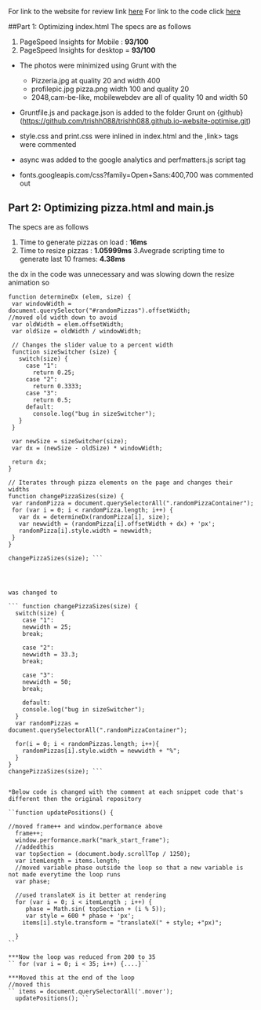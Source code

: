 For link to the website for review link [here](https://trishh088.github.io/trishh088.github.io-website-optimise/)
For link to the code click [here](https://github.com/trishh088/trishh088.github.io-website-optimise.git)

##Part 1: Optimizing index.html
The specs are as follows
1. PageSpeed Insights for Mobile : **93/100**
2. PageSpeed Insights for desktop = **93/100**

* The photos were minimized using Grunt with the
  * Pizzeria.jpg at quality 20 and width 400
  * profilepic.jpg pizza.png width 100 and quality 20
  * 2048,cam-be-like, mobilewebdev are all of quality 10 and width 50

* Gruntfile.js and package.json is added to the folder Grunt on {github}(https://github.com/trishh088/trishh088.github.io-website-optimise.git)

* style.css and print.css were inlined in index.html and the ,link> tags were commented
* async was added to the google analytics and perfmatters.js script tag
* fonts.googleapis.com/css?family=Open+Sans:400,700 was commented out

## Part 2: Optimizing  pizza.html and main.js
The specs are as follows
1. Time to generate pizzas on load : **16ms**
2. Time to resize pizzas : **1.05999ms**
3.Avegrade scripting time to generate last 10 frames: **4.38ms**

the dx in the code was unnecessary and was slowing down the resize animation so

```// Returns the size difference to change a pizza element from one size to another. Called by changePizzaSlices(size).
function determineDx (elem, size) {
 var windowWidth = document.querySelector("#randomPizzas").offsetWidth;
//moved old width down to avoid
 var oldWidth = elem.offsetWidth;
 var oldSize = oldWidth / windowWidth;

 // Changes the slider value to a percent width
 function sizeSwitcher (size) {
   switch(size) {
     case "1":
       return 0.25;
     case "2":
       return 0.3333;
     case "3":
       return 0.5;
     default:
       console.log("bug in sizeSwitcher");
   }
 }

 var newSize = sizeSwitcher(size);
 var dx = (newSize - oldSize) * windowWidth;

 return dx;
}

// Iterates through pizza elements on the page and changes their widths
function changePizzaSizes(size) {
 var randomPizza = document.querySelectorAll(".randomPizzaContainer");
 for (var i = 0; i < randomPizza.length; i++) {
   var dx = determineDx(randomPizza[i], size);
   var newwidth = (randomPizza[i].offsetWidth + dx) + 'px';
   randomPizza[i].style.width = newwidth;
 }
}

changePizzaSizes(size); ```




was changed to

``` function changePizzaSizes(size) {
  switch(size) {
    case "1":
    newwidth = 25;
    break;

    case "2":
    newwidth = 33.3;
    break;

    case "3":
    newwidth = 50;
    break;

    default:
    console.log("bug in sizeSwitcher");
  }
  var randomPizzas = document.querySelectorAll(".randomPizzaContainer");

  for(i = 0; i < randomPizzas.length; i++){
    randomPizzas[i].style.width = newwidth + "%";
  }
}
changePizzaSizes(size); ```


*Below code is changed with the comment at each snippet code that's different then the original repository

``function updatePositions() {

//moved frame++ and window.performance above
  frame++;
  window.performance.mark("mark_start_frame");
  //addedthis
  var topSection = (document.body.scrollTop / 1250);
  var itemLength = items.length;
  //moved variable phase outside the loop so that a new variable is not made everytime the loop runs
  var phase;

  //used translateX is it better at rendering
  for (var i = 0; i < itemLength ; i++) {
     phase = Math.sin( topSection + (i % 5));
     var style = 600 * phase + 'px';
    items[i].style.transform = "translateX(" + style; +"px)";

  }
``

***Now the loop was reduced from 200 to 35
`` for (var i = 0; i < 35; i++) {....}``

***Moved this at the end of the loop
//moved this
`` items = document.querySelectorAll('.mover');
  updatePositions(); ``
